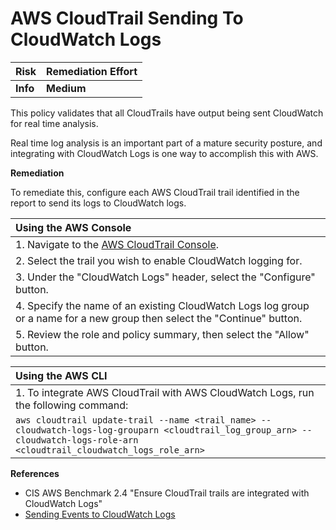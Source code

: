# AWS CloudTrail Sending To CloudWatch Logs

| Risk | Remediation Effort |
| :--- | :--- |
| **Info** | **Medium** |

This policy validates that all CloudTrails have output being sent CloudWatch for real time analysis.

Real time log analysis is an important part of a mature security posture, and integrating with CloudWatch Logs is one way to accomplish this with AWS.

**Remediation**

To remediate this, configure each AWS CloudTrail trail identified in the report to send its logs to CloudWatch logs.

| Using the AWS Console |
| :--- |
| 1. Navigate to the [AWS CloudTrail Console](https://console.aws.amazon.com/cloudtrail/home#/configuration). |
| 2. Select the trail you wish to enable CloudWatch logging for. |
| 3. Under the "CloudWatch Logs" header, select the "Configure" button. |
| 4. Specify the name of an existing CloudWatch Logs log group or a name for a new group then select the "Continue" button. |
| 5. Review the role and policy summary, then select the "Allow" button. |

| Using the AWS CLI |
| :--- |
| 1. To integrate AWS CloudTrail with AWS CloudWatch Logs, run the following command: |
| `aws cloudtrail update-trail --name <trail_name> --cloudwatch-logs-log-grouparn <cloudtrail_log_group_arn> --cloudwatch-logs-role-arn <cloudtrail_cloudwatch_logs_role_arn>` |

**References**

* CIS AWS Benchmark 2.4 "Ensure CloudTrail trails are integrated with CloudWatch Logs"
* [Sending Events to CloudWatch Logs](https://amzn.to/2tMVU4a)

